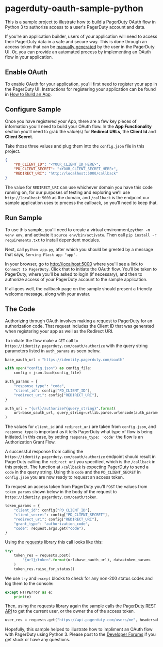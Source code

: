 # pagerduty-oauth-sample-python

This is a sample project to illustrate how to build a PagerDuty OAuth flow in Python 3 to authorize access to a user's PagerDuty account and data.

If you're an application builder, users of your application will need to access their PagerDuty data in a safe and secure way. This is done through an access token that can be [manually generated](https://support.pagerduty.com/docs/generating-api-keys) by the user in the PagerDuty UI. Or, you can provide an automated process by implementing an OAuth flow in your application.


## Enable OAuth
To enable OAuth for your application, you'll first need to register your app in the PagerDuty UI. Instructions for registering your application can be found in [How to Build an App](https://v2.developer.pagerduty.com/docs/how-to-build-an-app).

## Configure Sample
Once you have registered your App, there are a few key pieces of information you'll need to build your OAuth flow. In the **App Functionality** section you'll need to grab the value(s) for **Redirect URLs**, the **Client Id** and **Client Secret**.

Take those three values and plug them into the `config.json` file in this project.

```json
{
    "PD_CLIENT_ID": "<YOUR_CLIENT_ID_HERE>",
    "PD_CLIENT_SECRET": "<YOUR_CLIENT_SECRET_HERE>",
    "REDIRECT_URI": "http://localhost:5000/callback"
}
```
The value for `REDIRECT_URI` can use whichever domain you have this code running on, for our purposes of testing and exploring we'll use `http://localhost:5000` as the domain, and `/callback` is the endpoint our sample application uses to process the callback, so you'll need to keep that.


## Run Sample
To use this sample, you'll need to create a virtual environment,`python -m venv env`, and activate it `source env/bin/activate`. Then call `pip install -r requirements.txt` to install dependent modules.

Next, call `python app.py`, after which you should be greeted by a message that says, `Serving Flask app "app"`.

In your browser, go to [http://localhost:5000](http://localhost:5000) where you'll see a link to `Connect to PagerDuty`. Click that to initiate the OAuth flow. You'll be taken to PagerDuty, where you'll be asked to login (if necessary), and then to authorize access of your PagerDuty account to the sample application.

If all goes well, the callback page on the sample should present a friendly welcome message, along with your avatar.

## The Code
Authorizing through OAuth involves making a request to PagerDuty for an authorization code. That request includes the Client ID that was generated when registering your app as well as the Redirect URI.

To initiate the flow make a `GET` call to `https://identity.pagerduty.com/oauth/authorize` with the query string parameters listed in `auth_params` as seen below.

```python
base_oauth_url = "https://identity.pagerduty.com/oauth"

with open("config.json") as config_file:
    config = json.load(config_file)

auth_params = {
    "response_type": "code",
    "client_id": config["PD_CLIENT_ID"],
    "redirect_uri": config["REDIRECT_URI"],
}

auth_url = "{url}/authorize?{query_string}".format(
    url=base_oauth_url, query_string=urllib.parse.urlencode(auth_params)
)
```
The values for `client_id` and `redirect_uri` are taken from `config.json`, and `response_type` is important as it tells PagerDuty what type of flow is being initiated. In this case, by setting `response_type: 'code'` the flow is an Authorization Grant Flow.

A successful response from calling the `https://identity.pagerduty.com/oauth/authorize` endpoint should result in PagerDuty calling the `redirect_uri` you specified, which is the `/callback` in this project. The function at `/callback` is expecting PagerDuty to send a `code` in the query string. Using this `code` and the `PD_CLIENT_SECRET` in `config.json` you are now ready to request an access token.

To request an access token from PagerDuty you'll `POST` the values from `token_params` shown below in the body of the request to `https://identity.pagerduty.com/oauth/token`.

```python
token_params = {
    "client_id": config["PD_CLIENT_ID"],
    "client_secret": config["PD_CLIENT_SECRET"],
    "redirect_uri": config["REDIRECT_URI"],
    "grant_type": "authorization_code",
    "code": request.args.get("code"),
}
```

Using the [requests](https://pypi.org/project/requests/) library this call looks like this:

```python
try:
    token_res = requests.post(
        "{url}/token".format(url=base_oauth_url), data=token_params
    )
    token_res.raise_for_status()
```
We use `try` and `except` blocks to check for any non-200 status codes and log them to the console:
```python
except HTTPError as e:
    print(e)
```
Then, using the requests library again the sample calls the [PagerDuty REST API](https://v2.developer.pagerduty.com/docs/rest-api) to get the current user, or the owner the of the access token.

```python
user_res = requests.get("https://api.pagerduty.com/users/me", headers=headers)

```

Hopefully, this sample helped to illustrate how to impliment an OAuth flow with PagerDuty using Python 3. Please post to the [Developer Forums](https://community.pagerduty.com/c/dev) if you get stuck or have any questions.
